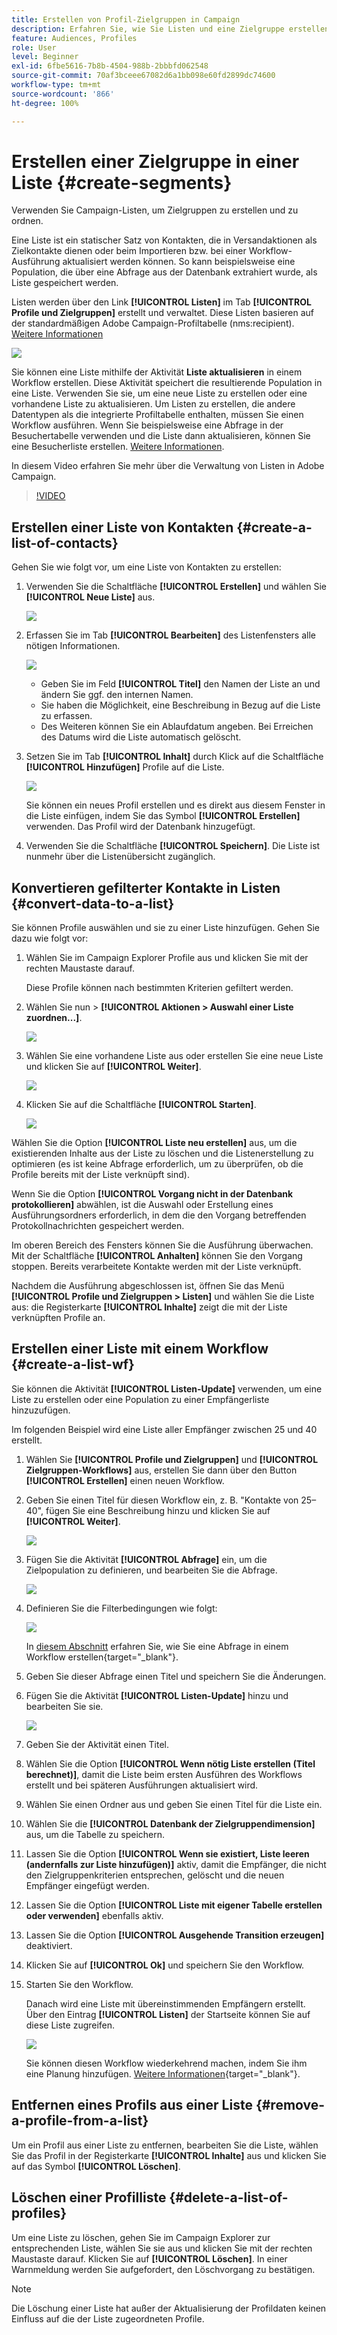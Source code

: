 ```yaml
---
title: Erstellen von Profil-Zielgruppen in Campaign
description: Erfahren Sie, wie Sie Listen und eine Zielgruppe erstellen
feature: Audiences, Profiles
role: User
level: Beginner
exl-id: 6fbe5616-7b8b-4504-988b-2bbbfd062548
source-git-commit: 70af3bceee67082d6a1bb098e60fd2899dc74600
workflow-type: tm+mt
source-wordcount: '866'
ht-degree: 100%

---
```


# Erstellen einer Zielgruppe in einer Liste {#create-segments}

Verwenden Sie Campaign-Listen, um Zielgruppen zu erstellen und zu ordnen.

Eine Liste ist ein statischer Satz von Kontakten, die in Versandaktionen als Zielkontakte dienen oder beim Importieren bzw. bei einer Workflow-Ausführung aktualisiert werden können. So kann beispielsweise eine Population, die über eine Abfrage aus der Datenbank extrahiert wurde, als Liste gespeichert werden.

Listen werden über den Link **[!UICONTROL Listen]** im Tab **[!UICONTROL Profile und Zielgruppen]** erstellt und verwaltet. Diese Listen basieren auf der standardmäßigen Adobe Campaign-Profiltabelle (nms:recipient). [Weitere Informationen](../dev/datamodel.md#ootb-profiles.md)

![](assets/list-dashboard.png)

Sie können eine Liste mithilfe der Aktivität **Liste aktualisieren** in einem Workflow erstellen. Diese Aktivität speichert die resultierende Population in eine Liste. Verwenden Sie sie, um eine neue Liste zu erstellen oder eine vorhandene Liste zu aktualisieren. Um Listen zu erstellen, die andere Datentypen als die integrierte Profiltabelle enthalten, müssen Sie einen Workflow ausführen. Wenn Sie beispielsweise eine Abfrage in der Besuchertabelle verwenden und die Liste dann aktualisieren, können Sie eine Besucherliste erstellen. [Weitere Informationen](#create-a-list-wf).

In diesem Video erfahren Sie mehr über die Verwaltung von Listen in Adobe Campaign.

>[!VIDEO](https://video.tv.adobe.com/v/334909?quality=12)


## Erstellen einer Liste von Kontakten {#create-a-list-of-contacts}

Gehen Sie wie folgt vor, um eine Liste von Kontakten zu erstellen:

1. Verwenden Sie die Schaltfläche **[!UICONTROL Erstellen]** und wählen Sie **[!UICONTROL Neue Liste]** aus.

   ![](assets/new-list.png)

1. Erfassen Sie im Tab **[!UICONTROL Bearbeiten]** des Listenfensters alle nötigen Informationen.

   ![](assets/list-details.png)

   * Geben Sie im Feld **[!UICONTROL Titel]** den Namen der Liste an und ändern Sie ggf. den internen Namen.
   * Sie haben die Möglichkeit, eine Beschreibung in Bezug auf die Liste zu erfassen.
   * Des Weiteren können Sie ein Ablaufdatum angeben. Bei Erreichen des Datums wird die Liste automatisch gelöscht.


1. Setzen Sie im Tab **[!UICONTROL Inhalt]** durch Klick auf die Schaltfläche **[!UICONTROL Hinzufügen]** Profile auf die Liste.

   ![](assets/add-profiles-to-a-list.png)

   Sie können ein neues Profil erstellen und es direkt aus diesem Fenster in die Liste einfügen, indem Sie das Symbol **[!UICONTROL Erstellen]** verwenden. Das Profil wird der Datenbank hinzugefügt.

1. Verwenden Sie die Schaltfläche **[!UICONTROL Speichern]**. Die Liste ist nunmehr über die Listenübersicht zugänglich.


## Konvertieren gefilterter Kontakte in Listen {#convert-data-to-a-list}

Sie können Profile auswählen und sie zu einer Liste hinzufügen. Gehen Sie dazu wie folgt vor:

1. Wählen Sie im Campaign Explorer Profile aus und klicken Sie mit der rechten Maustaste darauf.

   Diese Profile können nach bestimmten Kriterien gefiltert werden.

1. Wählen Sie nun > **[!UICONTROL Aktionen > Auswahl einer Liste zuordnen...]**.

   ![](assets/add-selection-to-a-list.png)

1. Wählen Sie eine vorhandene Liste aus oder erstellen Sie eine neue Liste und klicken Sie auf **[!UICONTROL Weiter]**.

   ![](assets/select-the-list.png)

1. Klicken Sie auf die Schaltfläche **[!UICONTROL Starten]**.

   ![](assets/record-a-list.png)

Wählen Sie die Option **[!UICONTROL Liste neu erstellen]** aus, um die existierenden Inhalte aus der Liste zu löschen und die Listenerstellung zu optimieren (es ist keine Abfrage erforderlich, um zu überprüfen, ob die Profile bereits mit der Liste verknüpft sind).

Wenn Sie die Option **[!UICONTROL Vorgang nicht in der Datenbank protokollieren]** abwählen, ist die Auswahl oder Erstellung eines Ausführungsordners erforderlich, in dem die den Vorgang betreffenden Protokollnachrichten gespeichert werden.

Im oberen Bereich des Fensters können Sie die Ausführung überwachen. Mit der Schaltfläche **[!UICONTROL Anhalten]** können Sie den Vorgang stoppen. Bereits verarbeitete Kontakte werden mit der Liste verknüpft.

Nachdem die Ausführung abgeschlossen ist, öffnen Sie das Menü **[!UICONTROL Profile und Zielgruppen > Listen]** und wählen Sie die Liste aus: die Registerkarte **[!UICONTROL Inhalte]** zeigt die mit der Liste verknüpften Profile an.


## Erstellen einer Liste mit einem Workflow  {#create-a-list-wf}

Sie können die Aktivität **[!UICONTROL Listen-Update]** verwenden, um eine Liste zu erstellen oder eine Population zu einer Empfängerliste hinzuzufügen.

Im folgenden Beispiel wird eine Liste aller Empfänger zwischen 25 und 40 erstellt.

1. Wählen Sie **[!UICONTROL Profile und Zielgruppen]** und **[!UICONTROL Zielgruppen-Workflows]** aus, erstellen Sie dann über den Button **[!UICONTROL Erstellen]** einen neuen Workflow.
1. Geben Sie einen Titel für diesen Workflow ein, z. B. &quot;Kontakte von 25–40&quot;, fügen Sie eine Beschreibung hinzu und klicken Sie auf **[!UICONTROL Weiter]**.

   ![](assets/targeting-wf-sample.png)

1. Fügen Sie die Aktivität **[!UICONTROL Abfrage]** ein, um die Zielpopulation zu definieren, und bearbeiten Sie die Abfrage.

   ![](assets/targeting-wf-edit-query.png)

1. Definieren Sie die Filterbedingungen wie folgt:

   ![](assets/targeting-wf-age-filter.png)

   In [diesem Abschnitt](https://experienceleague.adobe.com/docs/campaign/automation/workflows/wf-activities/targeting-activities/query.html?lang=de) erfahren Sie, wie Sie eine Abfrage in einem Workflow erstellen{target="_blank"}.

1. Geben Sie dieser Abfrage einen Titel und speichern Sie die Änderungen.
1. Fügen Sie die Aktivität **[!UICONTROL Listen-Update]** hinzu und bearbeiten Sie sie.

   ![](assets/list-update-activity.png)

1. Geben Sie der Aktivität einen Titel.
1. Wählen Sie die Option **[!UICONTROL Wenn nötig Liste erstellen (Titel berechnet)]**, damit die Liste beim ersten Ausführen des Workflows erstellt und bei späteren Ausführungen aktualisiert wird.
1. Wählen Sie einen Ordner aus und geben Sie einen Titel für die Liste ein.
1. Wählen Sie die **[!UICONTROL Datenbank der Zielgruppendimension]** aus, um die Tabelle zu speichern.
1. Lassen Sie die Option **[!UICONTROL Wenn sie existiert, Liste leeren (andernfalls zur Liste hinzufügen)]** aktiv, damit die Empfänger, die nicht den Zielgruppenkriterien entsprechen, gelöscht und die neuen Empfänger eingefügt werden.
1. Lassen Sie die Option **[!UICONTROL Liste mit eigener Tabelle erstellen oder verwenden]** ebenfalls aktiv.
1. Lassen Sie die Option **[!UICONTROL Ausgehende Transition erzeugen]** deaktiviert.
1. Klicken Sie auf **[!UICONTROL Ok]** und speichern Sie den Workflow.
1. Starten Sie den Workflow.

   Danach wird eine Liste mit übereinstimmenden Empfängern erstellt. Über den Eintrag **[!UICONTROL Listen]** der Startseite können Sie auf diese Liste zugreifen.

   ![](assets/access-new-list.png)

   Sie können diesen Workflow wiederkehrend machen, indem Sie ihm eine Planung hinzufügen. [Weitere Informationen](https://experienceleague.adobe.com/docs/campaign/automation/workflows/wf-activities/flow-control-activities/scheduler.html?lang=de){target="_blank"}.

## Entfernen eines Profils aus einer Liste {#remove-a-profile-from-a-list}

Um ein Profil aus einer Liste zu entfernen, bearbeiten Sie die Liste, wählen Sie das Profil in der Registerkarte **[!UICONTROL Inhalte]** aus und klicken Sie auf das Symbol **[!UICONTROL Löschen]**.

## Löschen einer Profilliste {#delete-a-list-of-profiles}

Um eine Liste zu löschen, gehen Sie im Campaign Explorer zur entsprechenden Liste, wählen Sie sie aus und klicken Sie mit der rechten Maustaste darauf. Klicken Sie auf **[!UICONTROL Löschen]**. In einer Warnmeldung werden Sie aufgefordert, den Löschvorgang zu bestätigen.

>[!NOTE]
>
>Die Löschung einer Liste hat außer der Aktualisierung der Profildaten keinen Einfluss auf die der Liste zugeordneten Profile.
